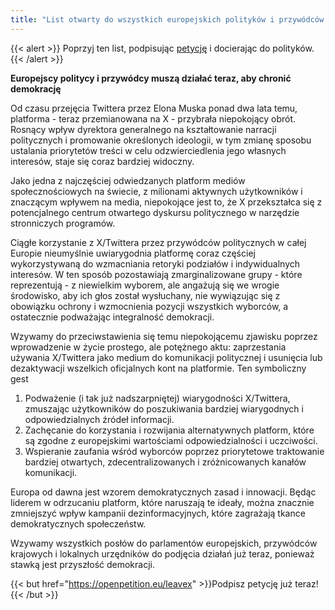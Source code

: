 ```yaml
---
title: "List otwarty do wszystkich europejskich polityków i przywódców o porzucenie X/Twittera"
---
```


{{< alert >}}
Poprzyj ten list, podpisując [petycję](https://openpetition.eu/leavex) i docierając do polityków.  
{{< /alert >}}


**Europejscy politycy i przywódcy muszą działać teraz, aby chronić demokrację**

Od czasu przejęcia Twittera przez Elona Muska ponad dwa lata temu, platforma - teraz przemianowana na X - przybrała niepokojący obrót. Rosnący wpływ dyrektora generalnego na kształtowanie narracji politycznych i promowanie określonych ideologii, w tym zmianę sposobu ustalania priorytetów treści w celu odzwierciedlenia jego własnych interesów, staje się coraz bardziej widoczny.

Jako jedna z najczęściej odwiedzanych platform mediów społecznościowych na świecie, z milionami aktywnych użytkowników i znaczącym wpływem na media, niepokojące jest to, że X przekształca się z potencjalnego centrum otwartego dyskursu politycznego w narzędzie stronniczych programów.

Ciągłe korzystanie z X/Twittera przez przywódców politycznych w całej Europie nieumyślnie uwiarygodnia platformę coraz częściej wykorzystywaną do wzmacniania retoryki podziałów i indywidualnych interesów. W ten sposób pozostawiają zmarginalizowane grupy - które reprezentują - z niewielkim wyborem, ale angażują się we wrogie środowisko, aby ich głos został wysłuchany, nie wywiązując się z obowiązku ochrony i wzmocnienia pozycji wszystkich wyborców, a ostatecznie podważając integralność demokracji.

Wzywamy do przeciwstawienia się temu niepokojącemu zjawisku poprzez wprowadzenie w życie prostego, ale potężnego aktu: zaprzestania używania X/Twittera jako medium do komunikacji politycznej i usunięcia lub dezaktywacji wszelkich oficjalnych kont na platformie. Ten symboliczny gest

1. Podważenie (i tak już nadszarpniętej) wiarygodności X/Twittera, zmuszając użytkowników do poszukiwania bardziej wiarygodnych i odpowiedzialnych źródeł informacji.
1. Zachęcanie do korzystania i rozwijania alternatywnych platform, które są zgodne z europejskimi wartościami odpowiedzialności i uczciwości.
1. Wspieranie zaufania wśród wyborców poprzez priorytetowe traktowanie bardziej otwartych, zdecentralizowanych i zróżnicowanych kanałów komunikacji.

Europa od dawna jest wzorem demokratycznych zasad i innowacji. Będąc liderem w odrzucaniu platform, które naruszają te ideały, można znacznie zmniejszyć wpływ kampanii dezinformacyjnych, które zagrażają tkance demokratycznych społeczeństw.

Wzywamy wszystkich posłów do parlamentów europejskich, przywódców krajowych i lokalnych urzędników do podjęcia działań już teraz, ponieważ stawką jest przyszłość demokracji.

{{< but href="https://openpetition.eu/leavex" >}}Podpisz petycję już teraz!{{< /but >}}
